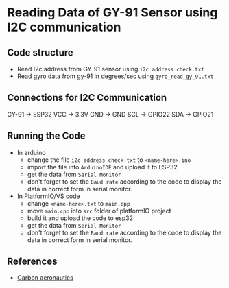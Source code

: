 # Reading Data of GY-91 Sensor using I2C communication


## Code structure
- Read I2c address from GY-91 sensor using `i2c address check.txt`
- Read gyro data from gy-91 in degrees/sec using `gyro_read_gy_91.txt`

## Connections for I2C Communication
GY-91 -> ESP32
VCC          -> 3.3V
GND          -> GND
SCL          -> GPIO22
SDA          -> GPIO21

## Running the Code
- In arduino
	- change the file `i2c address check.txt` to `<name-here>.ino`
	- import the file into `ArduinoIDE` and upload it to ESP32
	- get the data from `Serial Monitor`
	- don't forget to set the `Baud rate` according to the code to display the data in correct form in serial monitor.
- In PlatformIO/VS code
	- change `<name-here>.txt` to `main.cpp`
	- move `main.cpp` into `src` folder of platformIO project
	- build it and upload the code to esp32
	- get the data from `Serial Monitor`
	- don't forget to set the `Baud rate` according to the code to display the data in correct form in serial monitor.
	
## References
- [Carbon aeronautics](https://github.com/CarbonAeronautics?tab=repositories)

